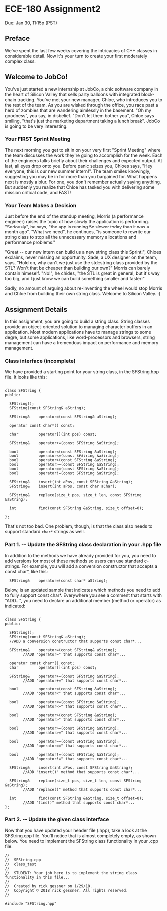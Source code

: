 # ECE-180 Assignment2
Due: Jan 30, 11:15p (PST)

## Preface

We've spent the last few weeks covering the intricacies of C++ classes in considerable detail. Now it's your turn to create your first moderately complex class.

## Welcome to JobCo!

You've just started a new internship at JobCo, a chic software company in the heart of Silicon Valley that sells party balloons with integrated block-chain tracking. You've met your new manager, Chloe, who introduces you to the rest of the team. As you are wisked through the office, you race past a herd of zombies that are wandering aimlessly in the basement. "Oh my goodness", you say, in disbelief.  "Don't let them bother you", Chloe says smiling, "that's just the marketing department taking a lunch break". JobCo is going to be very interesting.

### Your FIRST Sprint Meeting

The next morning you get to sit in on your very first "Sprint Meeting" where the team discusses the work they're going to accomplish for the week. Each of the engineers talks briefly about their challenges and expected output. At last, all eyes drop onto you. Before panic seizes you, Chloes says, "Hey everyone, this is our new summer intern!". The team smiles knowingly, suggesting you may be in for more than you bargained for.  What happens next is mostly a blur. For one, you don't remember actually saying anything. But suddenly you realize that Chloe has tasked you with delivering some mission critical code, and FAST!  

### Your Team Makes a Decision

Just before the end of the standup meeting, Morris (a performance engineer) raises the topic of how slowly the application is performing. "Seriously", he says, "the app is running 5x slower today than it was a month ago". "What we need", he continues, "is someone to rewrite our string class to stop all the unnecessary memory allocations and performance problems."

"Great -- our new intern can build us a new string class this Sprint!", Chloes exclaims, never missing an opportunity. Sade, a UX designer on the team, says, "Hold on, why can't we just use the std::string class provided by the STL? Won't that be cheaper than building our own?"  Morris can barely contain himeself. "No!", he chides, "the STL is great in general, but it's way too big, and I just know we can build something smaller and faster!"

Sadly, no amount of arguing about re-inventing the wheel would stop Morris and Chloe from building their own string class. Welcome to Silicon Valley. :)

## Assignment Details

In this assignment, you are going to build a string class. String classes provide an object-oriented solution to managing character buffers in an application. Most modern applications have to manage strings to some degre, but some applications, like word-processors and browsers, string management can have a tremendous impact on performance and memory management.

### Class interface (incomplete)

We have provided a starting point for your string class, in the SFString.hpp file.  It looks like this:

```

class SFString {
public:
  
  SFString();
  SFString(const SFString& aString);
  
  SFString&    operator=(const SFString& aString);
  
  operator const char*() const;
  
  char         operator[](int pos) const;

  SFString&    operator+=(const SFString &aString);
  
  bool         operator<(const SFString &aString);
  bool         operator<=(const SFString &aString);
  bool         operator>(const SFString &aString);
  bool         operator>=(const SFString &aString);
  bool         operator==(const SFString &aString);
  bool         operator!=(const SFString &aString);
  
  SFString&    insert(int aPos, const SFString &aString);
  SFString&    insert(int aPos, const char aChar);
  
  SFString&    replace(size_t pos, size_t len, const SFString &aString);
  
  int          find(const SFString &aString, size_t offset=0);
  
};

```

That's not too bad. One problem, though, is that the class also needs to support standard `char*` strings as well. 

### Part 1. -- Update the SFString class declaration in your .hpp file

In addition to the methods we have already provided for you, you need to add versions for most of these methods so users can use standard c-strings. For example, you will add a conversion constructor that accepts a const char*, like this:

```
  SFString&    operator=(const char* aString);

```
Below, is an updated sample that indicates which methods you need to add to fully support const char*. Everywhere you see a comment that starts with "ADD...", you need to declare an additional member (method or operator) as indicated:

```

class SFString {
public:
  
  SFString();
  SFString(const SFString& aString);
  //ADD a conversion constructor that supports const char*...
  
  SFString&    operator=(const SFString& aString);
		//ADD "operator=" that supports const char*...
  
  operator const char*() const;
  char         operator[](int pos) const;

  SFString&    operator+=(const SFString &aString);
		//ADD "operator+=" that supports const char*...
  
  bool         operator<(const SFString &aString);
		//ADD "operator<" that supports const char*...
  
  bool         operator<=(const SFString &aString);
		//ADD "operator<=" that supports const char*...
  
  bool         operator>(const SFString &aString);
		//ADD "operator>" that supports const char*...
  
  bool         operator>=(const SFString &aString);
		//ADD "operator>=" that supports const char*...
  
  bool         operator==(const SFString &aString);
		//ADD "operator==" that supports const char*...
  
  bool         operator!=(const SFString &aString);
		//ADD "operator!=" that supports const char*...
  
  SFString&    insert(int aPos, const SFString &aString);
		//ADD "insert()" method that supports const char*...
  
  SFString&    replace(size_t pos, size_t len, const SFString &aString);
		//ADD "replace()" method that supports const char*...
  
  int          find(const SFString &aString, size_t offset=0);
		//ADD "find()" method that supports const char*...
};

```

### Part 2. -- Update the given class interface 

Now that you have updated your header file (.hpp), take a look at the SFString.cpp file. You'll notice that is almost completely empty, as shown below.  You need to implement the SFString class functionality in your .cpp file. 

```
//
//  SFString.cpp
//  class_test
//
//  STUDENT: Your job here is to implement the string class functionality in this file...
//
//  Created by rick gessner on 1/29/18.
//  Copyright © 2018 rick gessner. All rights reserved.
//

#include "SFString.hpp"

```
